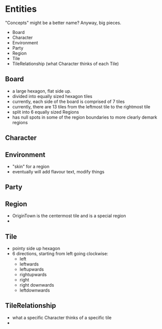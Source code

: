 # Entities

"Concepts" might be a better name? Anyway, big pieces. 

- Board
- Character
- Environment
- Party
- Region
- Tile
- TileRelationship (what Character thinks of each Tile)

## Board
- a large hexagon, flat side up. 
- divided into equally sized hexagon tiles
- currently, each side of the board is comprised of 7 tiles
- currently, there are 13 tiles from the leftmost tile to the rightmost tile
- split into 6 equally sized Regions
- has null spots in some of the region boundaries to more clearly demark regions

## Character


## Environment
- "skin" for a region
- eventually will add flavour text, modify things

## Party


## Region
- OriginTown is the centermost tile and is a special region
- 

## Tile
- pointy side up hexagon
- 6 directions, starting from left going clockwise: 
    - left
    - leftwards
    - leftupwards
    - rightupwards
    - right
    - right downwards
    - leftdownwards

## TileRelationship
- what a specific Character thinks of a specific tile 
- 
